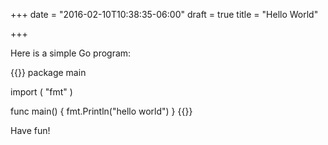 +++
date = "2016-02-10T10:38:35-06:00"
draft = true
title = "Hello World"

+++

Here is a simple Go program:

<!--more-->

{{<highlight go>}}
package main

import (
	"fmt"
)

func main() {
	fmt.Println("hello world")
}
{{</highlight>}}

Have fun!
